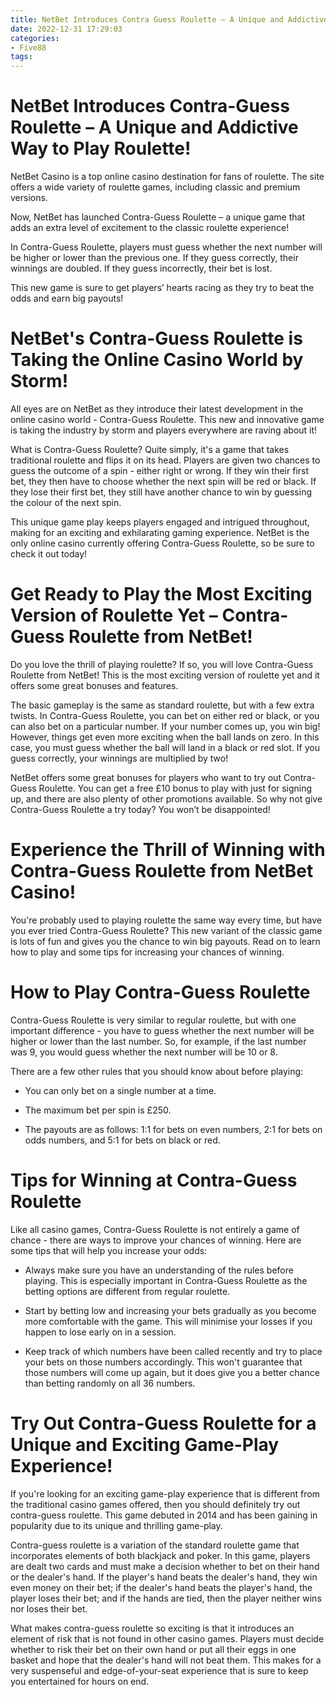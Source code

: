```yaml
---
title: NetBet Introduces Contra Guess Roulette – A Unique and Addictive Way to Play Roulette!
date: 2022-12-31 17:29:03
categories:
- Five88
tags:
---
```



#  NetBet Introduces Contra-Guess Roulette – A Unique and Addictive Way to Play Roulette!

NetBet Casino is a top online casino destination for fans of roulette. The site offers a wide variety of roulette games, including classic and premium versions.

Now, NetBet has launched Contra-Guess Roulette – a unique game that adds an extra level of excitement to the classic roulette experience!

In Contra-Guess Roulette, players must guess whether the next number will be higher or lower than the previous one. If they guess correctly, their winnings are doubled. If they guess incorrectly, their bet is lost.

This new game is sure to get players’ hearts racing as they try to beat the odds and earn big payouts!

#  NetBet's Contra-Guess Roulette is Taking the Online Casino World by Storm!

All eyes are on NetBet as they introduce their latest development in the online casino world - Contra-Guess Roulette. This new and innovative game is taking the industry by storm and players everywhere are raving about it!

What is Contra-Guess Roulette? Quite simply, it's a game that takes traditional roulette and flips it on its head. Players are given two chances to guess the outcome of a spin - either right or wrong. If they win their first bet, they then have to choose whether the next spin will be red or black. If they lose their first bet, they still have another chance to win by guessing the colour of the next spin.

This unique game play keeps players engaged and intrigued throughout, making for an exciting and exhilarating gaming experience. NetBet is the only online casino currently offering Contra-Guess Roulette, so be sure to check it out today!

#  Get Ready to Play the Most Exciting Version of Roulette Yet – Contra-Guess Roulette from NetBet!

Do you love the thrill of playing roulette? If so, you will love Contra-Guess Roulette from NetBet! This is the most exciting version of roulette yet and it offers some great bonuses and features.

The basic gameplay is the same as standard roulette, but with a few extra twists. In Contra-Guess Roulette, you can bet on either red or black, or you can also bet on a particular number. If your number comes up, you win big! However, things get even more exciting when the ball lands on zero. In this case, you must guess whether the ball will land in a black or red slot. If you guess correctly, your winnings are multiplied by two!

NetBet offers some great bonuses for players who want to try out Contra-Guess Roulette. You can get a free £10 bonus to play with just for signing up, and there are also plenty of other promotions available. So why not give Contra-Guess Roulette a try today? You won’t be disappointed!

#  Experience the Thrill of Winning with Contra-Guess Roulette from NetBet Casino!

You're probably used to playing roulette the same way every time, but have you ever tried Contra-Guess Roulette? This new variant of the classic game is lots of fun and gives you the chance to win big payouts. Read on to learn how to play and some tips for increasing your chances of winning.

# How to Play Contra-Guess Roulette

Contra-Guess Roulette is very similar to regular roulette, but with one important difference - you have to guess whether the next number will be higher or lower than the last number. So, for example, if the last number was 9, you would guess whether the next number will be 10 or 8.

There are a few other rules that you should know about before playing:

* You can only bet on a single number at a time.

* The maximum bet per spin is £250.

* The payouts are as follows: 1:1 for bets on even numbers, 2:1 for bets on odds numbers, and 5:1 for bets on black or red.

# Tips for Winning at Contra-Guess Roulette

Like all casino games, Contra-Guess Roulette is not entirely a game of chance - there are ways to improve your chances of winning. Here are some tips that will help you increase your odds:

* Always make sure you have an understanding of the rules before playing. This is especially important in Contra-Guess Roulette as the betting options are different from regular roulette.

* Start by betting low and increasing your bets gradually as you become more comfortable with the game. This will minimise your losses if you happen to lose early on in a session.

* Keep track of which numbers have been called recently and try to place your bets on those numbers accordingly. This won't guarantee that those numbers will come up again, but it does give you a better chance than betting randomly on all 36 numbers.

#  Try Out Contra-Guess Roulette for a Unique and Exciting Game-Play Experience!

If you're looking for an exciting game-play experience that is different from the traditional casino games offered, then you should definitely try out contra-guess roulette. This game debuted in 2014 and has been gaining in popularity due to its unique and thrilling game-play.

Contra-guess roulette is a variation of the standard roulette game that incorporates elements of both blackjack and poker. In this game, players are dealt two cards and must make a decision whether to bet on their hand or the dealer's hand. If the player's hand beats the dealer's hand, they win even money on their bet; if the dealer's hand beats the player's hand, the player loses their bet; and if the hands are tied, then the player neither wins nor loses their bet.

What makes contra-guess roulette so exciting is that it introduces an element of risk that is not found in other casino games. Players must decide whether to risk their bet on their own hand or put all their eggs in one basket and hope that the dealer's hand will not beat them. This makes for a very suspenseful and edge-of-your-seat experience that is sure to keep you entertained for hours on end.